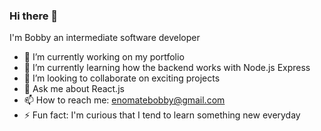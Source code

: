 ### Hi there 👋

<!--
**tehzzohwan/tehzzohwan** is a ✨ _special_ ✨ repository because its `README.md` (this file) appears on your GitHub profile.
-->
I'm Bobby an intermediate software developer

- 🔭 I’m currently working on my portfolio
- 🌱 I’m currently learning how the backend works with Node.js Express
- 👯 I’m looking to collaborate on exciting projects
- 💬 Ask me about React.js
- 📫 How to reach me: enomatebobby@gmail.com
- ⚡ Fun fact: I'm curious that I tend to learn something new everyday
